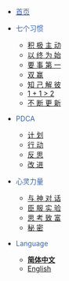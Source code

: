 - [<font color=#3864AB>首页</font>](/zh-cn/README.md)

- <font color=#3864AB>七个习惯</font>
	- [ 积 极 主 动 ](/zh-cn/01_proactive.md)
	- [ 以 终 为 始 ](/zh-cn/02_target.md)
	- [ 要 事 第 一 ](/zh-cn/03_important.md)
	- [ 双 赢 ](/zh-cn/04_win-win.md)
	- [ 知 己 解 彼 ](/zh-cn/05_understand.md)
	- [ 1 + 1 > 2](/zh-cn/06_cooperation.md)
	- [ 不 断 更 新 ](/zh-cn/07_promotion.md)

- <font color=#3864AB>PDCA</font>
	- [ 计 划 ](/zh-cn/11_plan.md)
	- [ 行 动 ](/zh-cn/12_do.md)
	- [ 反 思 ](/zh-cn/13_check.md)
	- [ 改 进 ](/zh-cn/14_act.md)

- <font color=#3864AB>心灵力量</font>
	- [ 与 神 对 话 ](/zh-cn/21_talking.md)
	- [ 臣 服 实 验 ](/zh-cn/22_submissioin.md)
	- [ 思 考 致 富 ](/zh-cn/23_thinking)
	- [ 秘 密 ](/zh-cn/24_secret.md)

- <font color=#3864AB>Language</font>
    - [**简体中文**](/zh-cn/)
    - [English](/en-us/)
